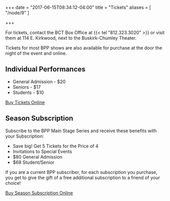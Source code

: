+++
date = "2017-06-15T08:34:12-04:00"
title = "Tickets"
aliases = [
    "/node/9"
]

+++

For tickets, contact the BCT Box Office at {{< tel "812.323.3020" >}} or visit them at 114 E. Kirkwood, next to the Buskirk-Chumley Theater.

Tickets for most BPP shows are also available for purchase at the door the night of the event and online.

## Individual Performances

* General Admission - $20
* Seniors - $17
* Students - $10

[Buy Tickets Online](https://web.ovationtix.com/trs/dept/1090)

## Season Subscription

Subscribe to the BPP Main Stage Series and receive these benefits with your Subscription:

* Save big! Get 5 Tickets for the Price of 4
* Invitations to Special Events
* $80 General Admission
* $68 Student/Senior

If you are a current BPP subscriber, for each subscription you purchase, you get to give the gift of a free additional subscription to a friend of your choice!

[Buy Season Subscription Online](https://web.ovationtix.com/trs/store/34132/pk/93628)
